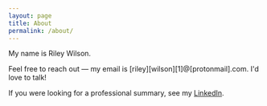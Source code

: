 ```yaml
---
layout: page
title: About
permalink: /about/
---
```


My name is Riley Wilson.

Feel free to reach out — my email is [riley][wilson][1]@[protonmail].com. I'd love to talk! 

If you were looking for a professional summary, see my [LinkedIn](https://www.linkedin.com/in/riley-w-b9081bb2/).
